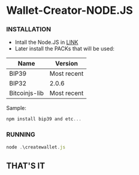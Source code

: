 # Wallet-Creator-NODE.JS

### INSTALLATION
- Intall the Node.JS in [LINK](https://nodejs.org)
- Later install the PACKs that will be used:

| Name          |   Version   |
| ------------- | ----------- |
| BIP39         | Most recent |
| BIP32         | 2.0.6       |
| Bitcoinjs-lib | Most recent |

Sample:
```js
npm install bip39 and etc...
```
### RUNNING
```js
node .\createwallet.js
```

## THAT'S IT
